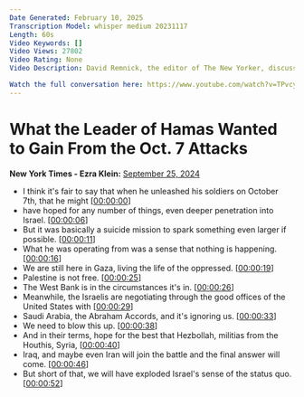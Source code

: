 ```yaml
---
Date Generated: February 10, 2025
Transcription Model: whisper medium 20231117
Length: 60s
Video Keywords: []
Video Views: 27802
Video Rating: None
Video Description: David Remnick, the editor of The New Yorker, discusses his recent profile of Yahya Sinwar, the leader of Hamas, on a recent episode of "The Ezra Klein Show."

Watch the full conversation here: https://www.youtube.com/watch?v=TPvcyiYpzu8
---
```


# What the Leader of Hamas Wanted to Gain From the Oct. 7 Attacks
**New York Times - Ezra Klein:** [September 25, 2024](https://www.youtube.com/watch?v=xcO3posGuAg)
*  I think it's fair to say that when he unleashed his soldiers on October 7th, that he might [[00:00:00](https://www.youtube.com/watch?v=xcO3posGuAg&t=0.0s)]
*  have hoped for any number of things, even deeper penetration into Israel. [[00:00:06](https://www.youtube.com/watch?v=xcO3posGuAg&t=6.68s)]
*  But it was basically a suicide mission to spark something even larger if possible. [[00:00:11](https://www.youtube.com/watch?v=xcO3posGuAg&t=11.06s)]
*  What he was operating from was a sense that nothing is happening. [[00:00:16](https://www.youtube.com/watch?v=xcO3posGuAg&t=16.34s)]
*  We are still here in Gaza, living the life of the oppressed. [[00:00:19](https://www.youtube.com/watch?v=xcO3posGuAg&t=19.78s)]
*  Palestine is not free. [[00:00:25](https://www.youtube.com/watch?v=xcO3posGuAg&t=25.18s)]
*  The West Bank is in the circumstances it's in. [[00:00:26](https://www.youtube.com/watch?v=xcO3posGuAg&t=26.18s)]
*  Meanwhile, the Israelis are negotiating through the good offices of the United States with [[00:00:29](https://www.youtube.com/watch?v=xcO3posGuAg&t=29.06s)]
*  Saudi Arabia, the Abraham Accords, and it's ignoring us. [[00:00:33](https://www.youtube.com/watch?v=xcO3posGuAg&t=33.36s)]
*  We need to blow this up. [[00:00:38](https://www.youtube.com/watch?v=xcO3posGuAg&t=38.3s)]
*  And in their terms, hope for the best that Hezbollah, militias from the Houthis, Syria, [[00:00:40](https://www.youtube.com/watch?v=xcO3posGuAg&t=40.9s)]
*  Iraq, and maybe even Iran will join the battle and the final answer will come. [[00:00:46](https://www.youtube.com/watch?v=xcO3posGuAg&t=46.739999999999995s)]
*  But short of that, we will have exploded Israel's sense of the status quo. [[00:00:52](https://www.youtube.com/watch?v=xcO3posGuAg&t=52.74s)]

